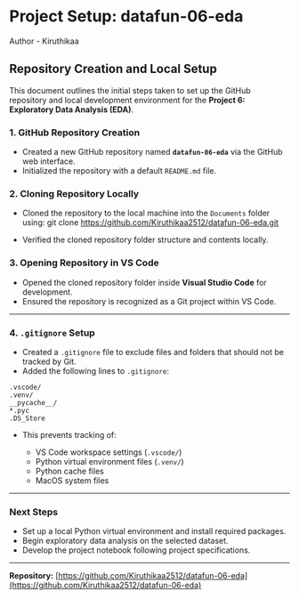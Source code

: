 # Project Setup: datafun-06-eda
Author - Kiruthikaa
## Repository Creation and Local Setup

This document outlines the initial steps taken to set up the GitHub repository and local development environment for the **Project 6: Exploratory Data Analysis (EDA)**.


### 1. GitHub Repository Creation

* Created a new GitHub repository named **`datafun-06-eda`** via the GitHub web interface.
* Initialized the repository with a default `README.md` file.

### 2. Cloning Repository Locally

* Cloned the repository to the local machine into the `Documents` folder using:
git clone https://github.com/Kiruthikaa2512/datafun-06-eda.git


* Verified the cloned repository folder structure and contents locally.

### 3. Opening Repository in VS Code

* Opened the cloned repository folder inside **Visual Studio Code** for development.
* Ensured the repository is recognized as a Git project within VS Code.

---

### 4. `.gitignore` Setup

* Created a `.gitignore` file to exclude files and folders that should not be tracked by Git.
* Added the following lines to `.gitignore`:

```
.vscode/
.venv/
__pycache__/
*.pyc
.DS_Store
```

* This prevents tracking of:

  * VS Code workspace settings (`.vscode/`)
  * Python virtual environment files (`.venv/`)
  * Python cache files
  * MacOS system files

---

### Next Steps

* Set up a local Python virtual environment and install required packages.
* Begin exploratory data analysis on the selected dataset.
* Develop the project notebook following project specifications.

---

**Repository:** [https://github.com/Kiruthikaa2512/datafun-06-eda](https://github.com/Kiruthikaa2512/datafun-06-eda)

